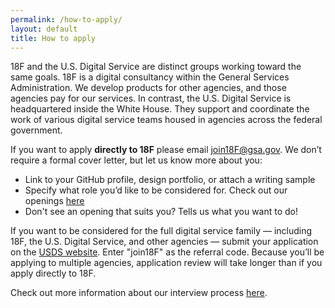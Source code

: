 ```yaml
---
permalink: /how-to-apply/
layout: default
title: How to apply
---
```


18F and the U.S. Digital Service are distinct groups working toward the same goals. 18F is a digital consultancy within the General Services Administration.  We develop products for other agencies, and those agencies pay for our services. In contrast, the U.S. Digital Service is headquartered inside the White House. They support and coordinate the work of various digital service teams housed in agencies across the federal government.

If you want to apply <b>directly to 18F</b> please email join18F@gsa.gov. We don’t require a formal cover letter, but let us know more about you: 
* Link to your GitHub profile, design portfolio, or attach a writing sample
* Specify what role you’d like to be considered for. Check out our openings [here](https://pages.18f.gov/joining-18f/who-we-are-hiring/)
* Don't see an opening that suits you? Tells us what you want to do! 

If you want to be considered for the full digital service family — including 18F, the U.S. Digital Service, and other agencies —  submit your application on the [USDS website](https://www.whitehouse.gov/digital/united-states-digital-service/apply). Enter "join18F" as the referral code. Because you’ll be applying to multiple agencies, application review will take longer than if you apply directly to 18F.


Check out more information about our interview process [here](/joining-18f/interview-process).
